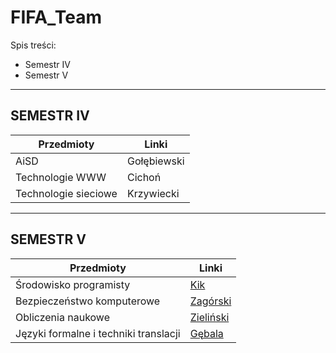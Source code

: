 # FIFA_Team

Spis treści:
* Semestr IV
* Semestr V

---

## SEMESTR IV
Przedmioty | Linki
--- | ---
AiSD | Gołębiewski
Technologie WWW | Cichoń
Technologie sieciowe | Krzywiecki

---

## SEMESTR V
Przedmioty | Linki
--- | ---
Środowisko programisty | [Kik](https://drive.google.com/drive/folders/1meA0ulPyUyCXCJh49YvR2ilVNuqwTidH)
Bezpieczeństwo komputerowe | [Zagórski](https://zagorski.im.pwr.wroc.pl/courses/sec2018/)
Obliczenia naukowe | [Zieliński](https://cs.pwr.edu.pl/zielinski/)
Języki formalne i techniki translacji | [Gębala](http://ki.pwr.edu.pl/gebala/dyd/jftt2018.html) | [Słowik Sick Przykłady] (http://cs.pwr.edu.pl/slowik/#teaching)
